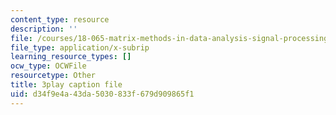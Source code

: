 ```yaml
---
content_type: resource
description: ''
file: /courses/18-065-matrix-methods-in-data-analysis-signal-processing-and-machine-learning-spring-2018/d34f9e4a43da5030833f679d909865f1_z0ykhV15wLw.vtt
file_type: application/x-subrip
learning_resource_types: []
ocw_type: OCWFile
resourcetype: Other
title: 3play caption file
uid: d34f9e4a-43da-5030-833f-679d909865f1
---
```

